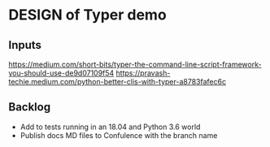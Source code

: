 # DESIGN of Typer demo

## Inputs

https://medium.com/short-bits/typer-the-command-line-script-framework-you-should-use-de9d07109f54
https://pravash-techie.medium.com/python-better-clis-with-typer-a8783fafec6c

## Backlog

* Add to tests running in an 18.04 and Python 3.6 world
* Publish docs MD files to Confulence with the branch name

